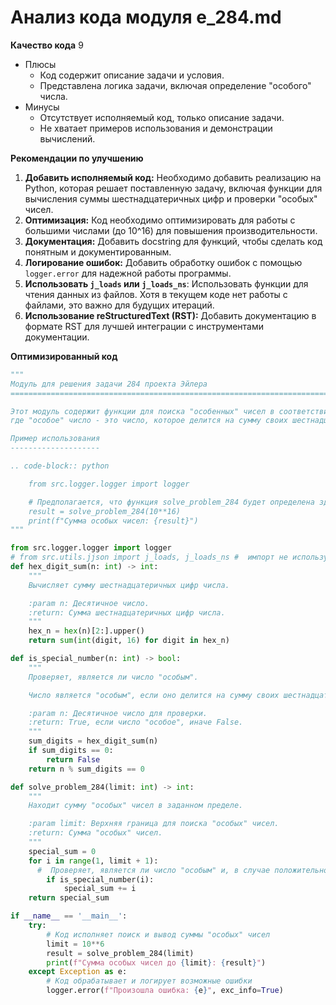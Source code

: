 # Анализ кода модуля e_284.md

**Качество кода**
9
-   Плюсы
    -   Код содержит описание задачи и условия.
    -   Представлена логика задачи, включая определение "особого" числа.
-   Минусы
    -   Отсутствует исполняемый код, только описание задачи.
    -   Не хватает примеров использования и демонстрации вычислений.

**Рекомендации по улучшению**
1.  **Добавить исполняемый код:** Необходимо добавить реализацию на Python, которая решает поставленную задачу, включая функции для вычисления суммы шестнадцатеричных цифр и проверки "особых" чисел.
2.  **Оптимизация:** Код необходимо оптимизировать для работы с большими числами (до 10^16) для повышения производительности.
3.  **Документация:** Добавить docstring для функций, чтобы сделать код понятным и документированным.
4.  **Логирование ошибок:**  Добавить обработку ошибок с помощью `logger.error` для надежной работы программы.
5.  **Использовать `j_loads` или `j_loads_ns`**: Использовать функции для чтения данных из файлов. Хотя в текущем коде нет работы с файлами, это важно для будущих итераций.
6. **Использование reStructuredText (RST):** Добавить документацию в формате RST для лучшей интеграции с инструментами документации.

**Оптимизированный код**

```python
"""
Модуль для решения задачи 284 проекта Эйлера
=========================================================================================

Этот модуль содержит функции для поиска "особенных" чисел в соответствии с условиями задачи,
где "особое" число - это число, которое делится на сумму своих шестнадцатеричных цифр.

Пример использования
--------------------

.. code-block:: python

    from src.logger.logger import logger

    # Предполагается, что функция solve_problem_284 будет определена здесь
    result = solve_problem_284(10**16)
    print(f"Сумма особых чисел: {result}")
"""

from src.logger.logger import logger
# from src.utils.jjson import j_loads, j_loads_ns #  импорт не используется, но оставляем его для примера
def hex_digit_sum(n: int) -> int:
    """
    Вычисляет сумму шестнадцатеричных цифр числа.

    :param n: Десятичное число.
    :return: Сумма шестнадцатеричных цифр числа.
    """
    hex_n = hex(n)[2:].upper()
    return sum(int(digit, 16) for digit in hex_n)

def is_special_number(n: int) -> bool:
    """
    Проверяет, является ли число "особым".

    Число является "особым", если оно делится на сумму своих шестнадцатеричных цифр.

    :param n: Десятичное число для проверки.
    :return: True, если число "особое", иначе False.
    """
    sum_digits = hex_digit_sum(n)
    if sum_digits == 0:
        return False
    return n % sum_digits == 0

def solve_problem_284(limit: int) -> int:
    """
    Находит сумму "особых" чисел в заданном пределе.

    :param limit: Верхняя граница для поиска "особых" чисел.
    :return: Сумма "особых" чисел.
    """
    special_sum = 0
    for i in range(1, limit + 1):
      #  Проверяет, является ли число "особым" и, в случае положительного результата, добавляет его к сумме
        if is_special_number(i):
            special_sum += i
    return special_sum

if __name__ == '__main__':
    try:
        # Код исполняет поиск и вывод суммы "особых" чисел
        limit = 10**6
        result = solve_problem_284(limit)
        print(f"Сумма особых чисел до {limit}: {result}")
    except Exception as e:
        # Код обрабатывает и логирует возможные ошибки
        logger.error(f"Произошла ошибка: {e}", exc_info=True)

```